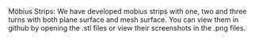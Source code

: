 Möbius Strips: We have developed mobius strips with one, two and three turns with both plane surface and mesh surface. 
You can view them in github by opening the .stl files or view their screenshots in the .png files.
